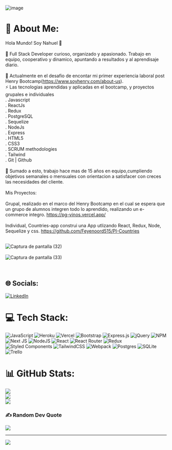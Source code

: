 ![image](https://user-images.githubusercontent.com/86387334/184496051-d90a2ad1-bd2b-468e-b7a9-578c78c2f036.png)




# 💫 About Me:
 Hola Mundo! Soy Nahuel 👋<br><br>🔭 Full Stack Developer curioso, organizado y apasionado. Trabajo en equipo, cooperativo y dinamico, apuntando a resultados y al aprendisaje diario.<br><br>🌱 Actualmente en el desafio de encontar mi primer experiencia laboral post Henry Bootcamp(https://www.soyhenry.com/about-us). <br>⚡  Las tecnologias aprendidas y aplicadas en el bootcamp, y proyectos grupales e individuales <br>. Javascript<br>. ReactJs<br>. Redux<br>. PostgreSQL<br>. Sequelize<br>. NodeJs<br>. Express<br>. HTML5<br>. CSS3<br>. SCRUM methodologies<br>. Tailwind<br>. Git | Github <br><br>👯 Sumado a esto, trabajo hace mas de 15 años en equipo,cumpliendo objetivos semanales o mensuales con orientacion a satisfacer con creces las necesidades del cliente. <br>
  <br>
 Mis Proyectos:
  <br>
   <br>
 Grupal, realizado en el marco del Henry Bootcamp en el cual se espera que un grupo de alumnos integren todo lo aprendido, realizando un e-commerce integro.
 https://pg-vinos.vercel.app/
  <br>
   <br>
 Individual, Countries-app construi una App utlizando React, Redux, Node, Sequelize y css.
 https://github.com/Feyenoord515/PI-Countries
 <br>
 <br>
 
![Captura de pantalla (32)](https://user-images.githubusercontent.com/86387334/184498194-873eba9c-2de9-4458-a92d-c56bb21513d5.png)
<br>
<br>
![Captura de pantalla (33)](https://user-images.githubusercontent.com/86387334/184498199-bbd7bd0f-c768-4296-8b5e-1d29e8b9339d.png)


 <br>


## 🌐 Socials:
[![LinkedIn](https://img.shields.io/badge/LinkedIn-%230077B5.svg?logo=linkedin&logoColor=white)](https://linkedin.com/in/www.linkedin.com/in/nahuel-enrique-molinari) 

# 💻 Tech Stack:
![JavaScript](https://img.shields.io/badge/javascript-%23323330.svg?style=for-the-badge&logo=javascript&logoColor=%23F7DF1E) ![Heroku](https://img.shields.io/badge/heroku-%23430098.svg?style=for-the-badge&logo=heroku&logoColor=white) ![Vercel](https://img.shields.io/badge/vercel-%23000000.svg?style=for-the-badge&logo=vercel&logoColor=white) ![Bootstrap](https://img.shields.io/badge/bootstrap-%23563D7C.svg?style=for-the-badge&logo=bootstrap&logoColor=white) ![Express.js](https://img.shields.io/badge/express.js-%23404d59.svg?style=for-the-badge&logo=express&logoColor=%2361DAFB) ![jQuery](https://img.shields.io/badge/jquery-%230769AD.svg?style=for-the-badge&logo=jquery&logoColor=white) ![NPM](https://img.shields.io/badge/NPM-%23000000.svg?style=for-the-badge&logo=npm&logoColor=white) ![Next JS](https://img.shields.io/badge/Next-black?style=for-the-badge&logo=next.js&logoColor=white) ![NodeJS](https://img.shields.io/badge/node.js-6DA55F?style=for-the-badge&logo=node.js&logoColor=white) ![React](https://img.shields.io/badge/react-%2320232a.svg?style=for-the-badge&logo=react&logoColor=%2361DAFB) ![React Router](https://img.shields.io/badge/React_Router-CA4245?style=for-the-badge&logo=react-router&logoColor=white) ![Redux](https://img.shields.io/badge/redux-%23593d88.svg?style=for-the-badge&logo=redux&logoColor=white) ![Styled Components](https://img.shields.io/badge/styled--components-DB7093?style=for-the-badge&logo=styled-components&logoColor=white) ![TailwindCSS](https://img.shields.io/badge/tailwindcss-%2338B2AC.svg?style=for-the-badge&logo=tailwind-css&logoColor=white) ![Webpack](https://img.shields.io/badge/webpack-%238DD6F9.svg?style=for-the-badge&logo=webpack&logoColor=black) ![Postgres](https://img.shields.io/badge/postgres-%23316192.svg?style=for-the-badge&logo=postgresql&logoColor=white) ![SQLite](https://img.shields.io/badge/sqlite-%2307405e.svg?style=for-the-badge&logo=sqlite&logoColor=white) ![Trello](https://img.shields.io/badge/Trello-%23026AA7.svg?style=for-the-badge&logo=Trello&logoColor=white)
# 📊 GitHub Stats:
![](https://github-readme-stats.vercel.app/api?username=feyenoord515&theme=dark&hide_border=false&include_all_commits=false&count_private=false)<br/>
![](https://github-readme-streak-stats.herokuapp.com/?user=feyenoord515&theme=dark&hide_border=false)<br/>
![](https://github-readme-stats.vercel.app/api/top-langs/?username=feyenoord515&theme=dark&hide_border=false&include_all_commits=false&count_private=false&layout=compact)

### ✍️ Random Dev Quote
![](https://quotes-github-readme.vercel.app/api?type=horizontal&theme=radical)

---
[![](https://visitcount.itsvg.in/api?id=feyenoord515&icon=0&color=0)](https://visitcount.itsvg.in)

